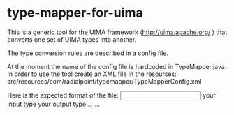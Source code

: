 type-mapper-for-uima
====================

This is a generic tool for the UIMA framework (http://uima.apache.org/ ) that converts one set of UIMA types into another.

The type conversion rules are described in a config file.

At the moment the name of the config file is hardcoded in TypeMapper.java.
In order to use the tool create an XML file in the resourses: src/resources/com/radialpoint/typemapper/TypeMapperConfig.xml


Here is the expected format of the file:
<rules>
	<rule>
		<input>
			your input type
		</input>
		<output>
			your output type
		</output>
	</rule>
	<rule>
		...
	</rule>
	...
</rules>
